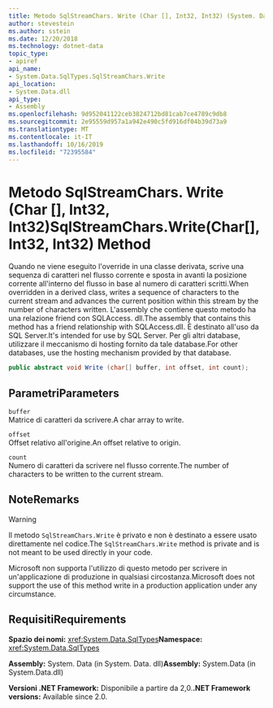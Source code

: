 ```yaml
---
title: Metodo SqlStreamChars. Write (Char [], Int32, Int32) (System. Data. SqlTypes)
author: stevestein
ms.author: sstein
ms.date: 12/20/2018
ms.technology: dotnet-data
topic_type:
- apiref
api_name:
- System.Data.SqlTypes.SqlStreamChars.Write
api_location:
- System.Data.dll
api_type:
- Assembly
ms.openlocfilehash: 9d952041122ceb3824712bd81cab7ce4789c9db8
ms.sourcegitcommit: 2e95559d957a1a942e490c5fd916df04b39d73a9
ms.translationtype: MT
ms.contentlocale: it-IT
ms.lasthandoff: 10/16/2019
ms.locfileid: "72395584"
---
```

# <a name="sqlstreamcharswritechar-int32-int32-method"></a><span data-ttu-id="da022-102">Metodo SqlStreamChars. Write (Char [], Int32, Int32)</span><span class="sxs-lookup"><span data-stu-id="da022-102">SqlStreamChars.Write(Char[], Int32, Int32) Method</span></span>

<span data-ttu-id="da022-103">Quando ne viene eseguito l'override in una classe derivata, scrive una sequenza di caratteri nel flusso corrente e sposta in avanti la posizione corrente all'interno del flusso in base al numero di caratteri scritti.</span><span class="sxs-lookup"><span data-stu-id="da022-103">When overridden in a derived class, writes a sequence of characters to the current stream and advances the current position within this stream by the number of characters written.</span></span> <span data-ttu-id="da022-104">L'assembly che contiene questo metodo ha una relazione friend con SQLAccess. dll.</span><span class="sxs-lookup"><span data-stu-id="da022-104">The assembly that contains this method has a friend relationship with SQLAccess.dll.</span></span> <span data-ttu-id="da022-105">È destinato all'uso da SQL Server.</span><span class="sxs-lookup"><span data-stu-id="da022-105">It's intended for use by SQL Server.</span></span> <span data-ttu-id="da022-106">Per gli altri database, utilizzare il meccanismo di hosting fornito da tale database.</span><span class="sxs-lookup"><span data-stu-id="da022-106">For other databases, use the hosting mechanism provided by that database.</span></span>

```csharp
public abstract void Write (char[] buffer, int offset, int count);
```

## <a name="parameters"></a><span data-ttu-id="da022-107">Parametri</span><span class="sxs-lookup"><span data-stu-id="da022-107">Parameters</span></span>

`buffer`  
<span data-ttu-id="da022-108">Matrice di caratteri da scrivere.</span><span class="sxs-lookup"><span data-stu-id="da022-108">A char array to write.</span></span>

`offset`  
<span data-ttu-id="da022-109">Offset relativo all'origine.</span><span class="sxs-lookup"><span data-stu-id="da022-109">An offset relative to origin.</span></span>

`count`  
<span data-ttu-id="da022-110">Numero di caratteri da scrivere nel flusso corrente.</span><span class="sxs-lookup"><span data-stu-id="da022-110">The number of characters to be written to the current stream.</span></span>

## <a name="remarks"></a><span data-ttu-id="da022-111">Note</span><span class="sxs-lookup"><span data-stu-id="da022-111">Remarks</span></span>

> [!WARNING]
> <span data-ttu-id="da022-112">Il metodo `SqlStreamChars.Write` è privato e non è destinato a essere usato direttamente nel codice.</span><span class="sxs-lookup"><span data-stu-id="da022-112">The `SqlStreamChars.Write` method is private and is not meant to be used directly in your code.</span></span>
>
> <span data-ttu-id="da022-113">Microsoft non supporta l'utilizzo di questo metodo per scrivere in un'applicazione di produzione in qualsiasi circostanza.</span><span class="sxs-lookup"><span data-stu-id="da022-113">Microsoft does not support the use of this method write in a production application under any circumstance.</span></span>

## <a name="requirements"></a><span data-ttu-id="da022-114">Requisiti</span><span class="sxs-lookup"><span data-stu-id="da022-114">Requirements</span></span>

<span data-ttu-id="da022-115">**Spazio dei nomi:** <xref:System.Data.SqlTypes></span><span class="sxs-lookup"><span data-stu-id="da022-115">**Namespace:** <xref:System.Data.SqlTypes></span></span>

<span data-ttu-id="da022-116">**Assembly:** System. Data (in System. Data. dll)</span><span class="sxs-lookup"><span data-stu-id="da022-116">**Assembly:** System.Data (in System.Data.dll)</span></span>

<span data-ttu-id="da022-117">**Versioni .NET Framework:** Disponibile a partire da 2,0.</span><span class="sxs-lookup"><span data-stu-id="da022-117">**.NET Framework versions:** Available since 2.0.</span></span>

